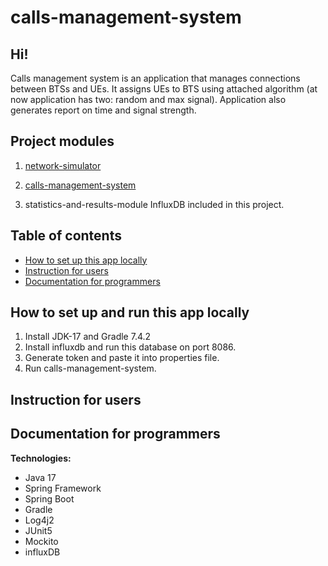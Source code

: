 # calls-management-system

## Hi!
Calls management system is an application that manages connections between BTSs and UEs. It assigns UEs to BTS using attached algorithm (at now application has two: random and max signal). Application also generates report on time and signal strength.

## Project modules

1. [network-simulator](https://github.com/PiotrStoklosa/network-simulator)

2. [calls-management-system](https://github.com/PiotrStoklosa/calls-management-system)

3. statistics-and-results-module
InfluxDB included in this project.

## Table of contents
* [How to set up this app locally](#How-to-set-up-and-run-this-app-locally)
* [Instruction for users](#Instruction-for-users)
* [Documentation for programmers](#Documentation-for-programmers)

## How to set up and run this app locally
1. Install JDK-17 and Gradle 7.4.2 
2. Install influxdb and run this database on port 8086.
3. Generate token and paste it into properties file.
4. Run calls-management-system.

## Instruction for users

## Documentation for programmers

**Technologies:**
- Java 17
- Spring Framework
- Spring Boot
- Gradle
- Log4j2
- JUnit5
- Mockito
- influxDB
